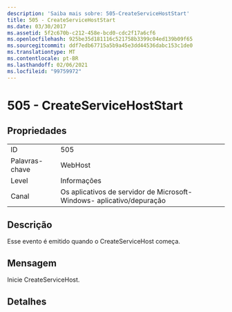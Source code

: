 ```yaml
---
description: 'Saiba mais sobre: 505-CreateServiceHostStart'
title: 505 - CreateServiceHostStart
ms.date: 03/30/2017
ms.assetid: 5f2c670b-c212-458e-bcd0-cdc2f17a6cf6
ms.openlocfilehash: 925be35d181116c521758b3399c04ed139b09f65
ms.sourcegitcommit: ddf7edb67715a5b9a45e3dd44536dabc153c1de0
ms.translationtype: MT
ms.contentlocale: pt-BR
ms.lasthandoff: 02/06/2021
ms.locfileid: "99759972"
---
```

# <a name="505---createservicehoststart"></a>505 - CreateServiceHostStart

## <a name="properties"></a>Propriedades  
  
|||  
|-|-|  
|ID|505|  
|Palavras-chave|WebHost|  
|Level|Informações|  
|Canal|Os aplicativos de servidor de Microsoft-Windows- aplicativo/depuração|  
  
## <a name="description"></a>Descrição  

 Esse evento é emitido quando o CreateServiceHost começa.  
  
## <a name="message"></a>Mensagem  

 Inicie CreateServiceHost.  
  
## <a name="details"></a>Detalhes
